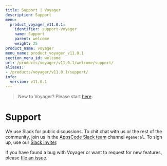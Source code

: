 ```yaml
---
title: Support | Voyager
description: Support
menu:
  product_voyager_v11.0.1:
    identifier: support-voyager
    name: Support
    parent: welcome
    weight: 25
product_name: voyager
menu_name: product_voyager_v11.0.1
section_menu_id: welcome
url: /products/voyager/v11.0.1/welcome/support/
aliases:
- /products/voyager/v11.0.1/support/
info:
  version: v11.0.1
---
```


> New to Voyager? Please start [here](/products/voyager/v11.0.1/concepts/overview).

# Support

We use Slack for public discussions. To chit chat with us or the rest of the community, join us in the [AppsCode Slack team](https://appscode.slack.com/messages/C0XQFLGRM/details/) channel `#general`. To sign up, use our [Slack inviter](https://slack.appscode.com/).

If you have found a bug with Voyager or want to request for new features, please [file an issue](https://github.com/appscode/voyager/issues/new).
